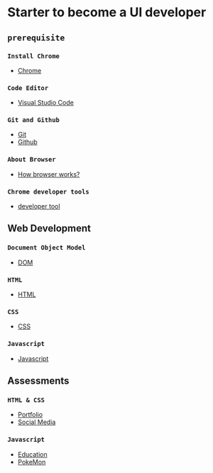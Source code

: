 # Starter to become a  UI developer

## `prerequisite`

### `Install Chrome`
- [Chrome](https://support.google.com/chrome/answer/95346?hl=en&co=GENIE.Platform%3DDesktop)<br>

### `Code Editor`
- [Visual Studio Code](https://www.youtube.com/watch?v=WPqXP_kLzpo)<br>

### `Git and Github`
- [Git](https://www.youtube.com/watch?v=Uszj_k0DGsg)<br>
- [Github](https://www.youtube.com/watch?v=RGOj5yH7evk&t=1s)<br>

### `About Browser`
- [How browser works?](https://www.youtube.com/watch?v=DuSURHrZG6I)<br>

### `Chrome developer tools`
- [developer tool](https://www.youtube.com/watch?v=y0ue4ZZlZwg)<br>

## Web Development 

### `Document Object Model`
- [DOM](https://www.youtube.com/watch?v=ipkjfvl40s0)<br>

### `HTML`
- [HTML](https://www.youtube.com/watch?v=pQN-pnXPaVg)<br>

### `CSS`
- [CSS](https://www.youtube.com/watch?v=ieTHC78giGQ)<br>

### `Javascript`
- [Javascript](https://www.youtube.com/watch?v=PkZNo7MFNFg&t=21s)<br>

## Assessments

### `HTML & CSS`
- [Portfolio](https://www.youtube.com/watch?v=0YFrGy_mzjY)<br>
- [Social Media](https://www.youtube.com/watch?v=NljIHlZRTTE)<br>

### `Javascript`
- [Education](https://www.youtube.com/watch?v=dMZujoGxjRo)<br>
- [PokeMon](https://www.youtube.com/watch?v=T-VQUKeSU1w)<br>
